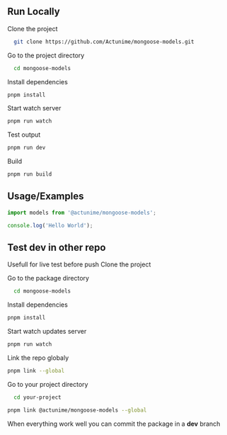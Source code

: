 ## Run Locally

Clone the project

```bash
  git clone https://github.com/Actunime/mongoose-models.git
```

Go to the project directory

```bash
  cd mongoose-models
```

Install dependencies

```bash
pnpm install
```

Start watch server

```bash
pnpm run watch
```

Test output

```bash
pnpm run dev
```

Build

```bash
pnpm run build
```

## Usage/Examples

```javascript
import models from '@actunime/mongoose-models';

console.log('Hello World');
```

## Test dev in other repo

Usefull for live test before push
Clone the project

Go to the package directory

```bash
  cd mongoose-models
```

Install dependencies

```bash
pnpm install
```

Start watch updates server

```bash
pnpm run watch
```

Link the repo globaly

```bash
pnpm link --global
```

Go to your project directory

```bash
  cd your-project
```

```bash
pnpm link @actunime/mongoose-models --global
```

When everything work well you can commit the package in a **dev** branch
